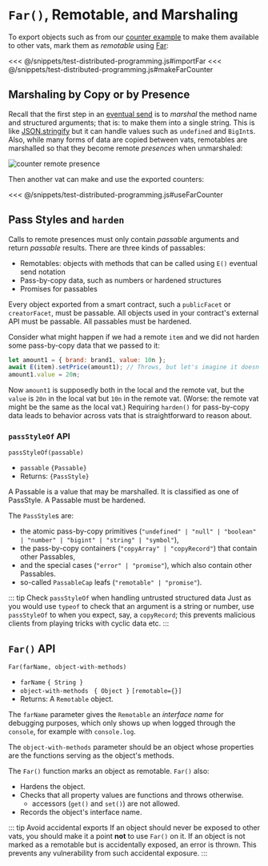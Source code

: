 
# `Far()`, Remotable, and Marshaling

To export objects such as from our [counter example](./hardened-js.md#counter-example)
to make them available to other vats, mark them as _remotable_ using [Far](#far-api):

<<< @/snippets/test-distributed-programming.js#importFar
<<< @/snippets/test-distributed-programming.js#makeFarCounter

## Marshaling by Copy or by Presence

Recall that the first step in an [eventual send](./eventual-send.md#eventual-send) is
to _marshal_ the method name and structured arguments; that is: to make them into a single string.
This is like [JSON.stringify](https://developer.mozilla.org/en-US/docs/Web/JavaScript/Reference/Global_Objects/JSON/stringify) but it can handle values such as `undefined` and `BigInt`s.
Also, while many forms of data are copied between vats,
remotables are marshalled so that they become remote _presences_ when unmarshaled:

![counter remote presence](../../assets/remote-presence-fig.svg)

Then another vat can make and use the exported counters:

<<< @/snippets/test-distributed-programming.js#useFarCounter

## Pass Styles and `harden`

Calls to remote presences must only contain *passable* arguments and return *passable* results.
There are three kinds of passables:
   * Remotables: objects with methods that can be called using `E()` eventual send notation
   * Pass-by-copy data, such as numbers or hardened structures
   * Promises for passables

Every object exported from a smart contract, such a `publicFacet` or
`creatorFacet`, must be passable. All objects used in your contract's external API must
be passable. All passables must be hardened.

Consider what might happen if we had a remote `item` and we did not harden
some pass-by-copy data that we passed to it:

```js
let amount1 = { brand: brand1, value: 10n };
await E(item).setPrice(amount1); // Throws, but let's imagine it doesn't.
amount1.value = 20n;
```

Now `amount1` is supposedly both in the local and the remote vat, but the `value`
is `20n` in the local vat but `10n` in the remote vat. (Worse: the remote vat
might be the same as the local vat.) Requiring `harden()` for pass-by-copy
data leads to behavior across vats that is straightforward to reason about.

### `passStyleOf` API

`passStyleOf(passable)`
 - `passable` `{Passable}`
 - Returns: `{PassStyle}`


A Passable is a value that may be marshalled. It is classified as one of
PassStyle. A Passable must be hardened.

The `PassStyle`s are:
   * the atomic pass-by-copy primitives (`"undefined" | "null" |
     "boolean" | "number" | "bigint" | "string" | "symbol"`),
   * the pass-by-copy containers (`"copyArray" | "copyRecord"`) that
     contain other Passables,
   * and the special cases (`"error" | "promise"`), which
     also contain other Passables.
   * so-called `PassableCap` leafs (`"remotable" | "promise"`).

::: tip Check `passStyleOf` when handling untrusted structured data
Just as you would use `typeof` to check that an argument is
a string or number, use `passStyleOf` to when you expect, say, a `copyRecord`;
this prevents malicious clients from playing tricks with cyclic data etc.
:::
## `Far()` API

`Far(farName, object-with-methods)`
- `farName` `{ String }`
- `object-with-methods` ` { Object }` `[remotable={}]`
-  Returns: A `Remotable` object.

The `farName` parameter gives the `Remotable` an *interface name* for debugging purposes, which only shows
up when logged through the `console`, for example with `console.log`. 

The `object-with-methods` parameter should be an object whose properties are the functions serving 
as the object's methods.

The `Far()` function marks an object as remotable.  `Far()` also:
- Hardens the object.
- Checks that all property values are functions and throws otherwise.
  - accessors (`get()` and `set()`) are not allowed.
- Records the object's interface name.

::: tip Avoid accidental exports
If an object should never be exposed to other vats, you should make it
a point **not** to use `Far()` on it. If an object is not marked as a remotable but is accidentally
exposed, an error is thrown. This prevents any vulnerability from such accidental exposure.
:::
